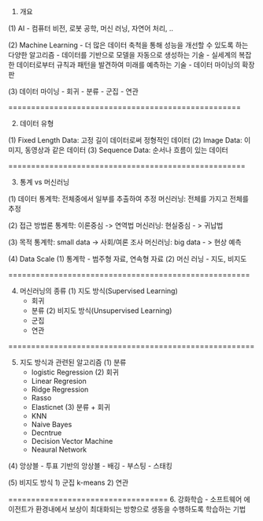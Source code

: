

1. 개요

(1) AI
	- 컴퓨터 비전, 로봇 공학, 머신 러닝, 자연어 처리, ..

(2) Machine Learning
	- 더 많은 데이터 축척을 통해 성능을 개선할 수 있도록 하는 다양한 알고리즘
	- 데이터를 기반으로 모델을 자동으로 생성하는 기술
	- 실세계의 복잡한 데이터로부터 규칙과 패턴을 발견하여 미래를 예측하는 기술
	- 데이터 마이닝의 확장판

(3) 데이터 마이닝
	- 회귀
	- 분류
	- 군집
	- 연관

===================================================

2. 데이터 유형

(1) Fixed Length Data: 고정 길이 데이터로써 정형적인 데이터
(2) Image Data: 이미지, 동영상과 같은 데이터
(3) Sequence Data: 순서나 흐름이 있는 데이터

====================================================

3. 통계 vs 머신러닝

(1) 데이터
	 통계학: 전체중에서 일부를 추출하여 추정
       머신러닝: 전체를 가지고 전체를 추정

(2) 접근 방법론
	 통계학: 이론중심 -> 연역법
       머신러닝: 현실중심 - > 귀납법

(3) 목적
	 통계학: small data -> 사회/여론 조사
       머신러닝: big data - > 현상 예측

(4) Data Scale
	 (1) 통계학
		- 범주형 자료, 연속형 자료
	  (2) 머신 러닝
		- 지도, 비지도

=====================================================

4. 머신러닝의 종류
(1) 지도 방식(Supervised Learning)
	- 회귀
	- 분류
(2) 비지도 방식(Unsupervised Learning)
	- 군집
	- 연관

======================================================

5. 지도 방식과 관련된 알고리즘
(1) 분류
	- logistic Regression
(2) 회귀
	- Linear Regresion
	- Ridge Regression
	- Rasso
	- Elasticnet
(3) 분류 + 회귀
	- KNN
	- Naive Bayes
	- Decntrue
	- Decision Vector Machine
	- Neaural Network

(4) 앙상블
	- 투표 기반의 앙상블
	- 배깅
	- 부스팅
	- 스태킹

(5) 비지도 방식
	1) 군집
		k-means
	2) 연관

===================================
6. 강화학습
	- 소프트웨어 에이전트가 환경내에서 보상이 최대화되는 방향으로 생동을 수행하도록 학습하는 기법



















